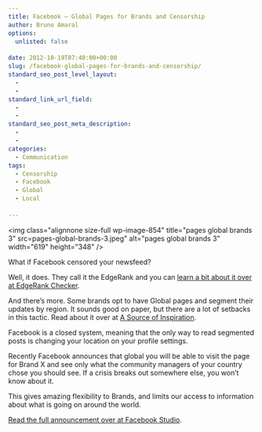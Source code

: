 ```yaml
---
title: Facebook – Global Pages for Brands and Censorship
author: Bruno Amaral
options:
  unlisted: false

date: 2012-10-19T07:40:00+00:00
slug: /facebook-global-pages-for-brands-and-censorship/
standard_seo_post_level_layout:
  - 
  - 
standard_link_url_field:
  - 
  - 
standard_seo_post_meta_description:
  - 
  - 
categories:
  - Communication
tags:
  - Censorship
  - Facebook
  - Global
  - Local

---
```

<img class="alignnone size-full wp-image-854" title="pages global brands 3" src=pages-global-brands-3.jpeg" alt="pages global brands 3" width="619" height="348" />

What if Facebook censored your newsfeed?

Well, it does. They call it the EdgeRank and you can [learn a bit about it over at EdgeRank Checker][1].

And there&#8217;s more. Some brands opt to have Global pages and segment their updates by region. It sounds good on paper, but there are a lot of setbacks in this tactic. Read about it over at [A Source of Inspiration][2].

Facebook is a closed system, meaning that the only way to read segmented posts is changing your location on your profile settings.

Recently Facebook announces that global you will be able to visit the page for Brand X and see only what the community managers of your country chose you should see. If a crisis breaks out somewhere else, you won&#8217;t know about it.

This gives amazing flexibility to Brands, and limits our access to information about what is going on around the world.

[Read the full announcement over at Facebook Studio][3].



 [1]: https://edgerankchecker.com/edgerank/learn
 [2]: https://www.asourceofinspiration.com/2012/10/08/facebook-pages-going-global-or-staying-local/
 [3]: https://www.facebook-studio.com/news/item/announcing-a-new-pages-structure-for-global-brands
